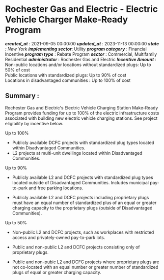 # Rochester Gas and Electric - Electric Vehicle Charger Make-Ready Program 
 ***created_at*** : 2021-09-05 00:00:00 
 ***updated_at*** : 2023-11-13 00:00:00 
 ***state** : New York 
 **implementing sector***: Utility 
 ***program category*** : Financial Incentive 
 ***program type*** : Rebate Program 
 ***sector*** : Commercial, Multifamily Residential 
 ***administrator*** : Rochester Gas and Electric 
 ***Incentive Amount*** : Non-public locations and/or locations without standardized plugs: Up to 50% of
cost  
Public locations with standardized plugs: Up to 90% of cost  
Locations in disadvantaged communities : Up to 100% of cost

 
 ## Summary : 
 Rochester Gas and Electric's Electric Vehicle Charging Station Make-Ready
Program provides funding for up to 100% of the electric infrastructure costs
associated with building new electric vehicle charging stations. See project
eligibility by incentive below.

Up to 100%

  * Publicly available DCFC projects with standardized plug types located within Disadvantaged Communities.
  * L2 projects at multi-unit dwellings located within Disadvantaged Communities.

Up to 90%

  * Publicly available L2 and DCFC projects with standardized plug types located outside of Disadvantaged Communities. Includes municipal pay-to-park and free parking locations.

  * Publicly available L2 and DCFC projects including proprietary plugs must have an equal number of standardized plus of an equal or greater charging capacity to the proprietary plugs (outside of Disadvantaged Communities).

Up to 50%

  * Non-public L2 and DCFC projects, such as workplaces with restricted access and privately-owned pay-to-park lots.

  * Public and non-public L2 and DCFC projects consisting only of proprietary plugs.

  * Public and non-pubic L2 and DCFC projects where proprietary plugs are not co-located with an equal number or greater number of standardized plugs of equal or greater charging capacity.

 
 